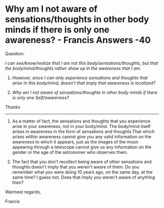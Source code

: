 # Why am I not aware of sensations/thoughts in other body minds if there is only one awareness? - Francis Answers -40

Question:

_I can see/know/realize that I am not this body/sensations/thoughts, but that the body/mind/thoughts rather show up in the awareness that I am._

1. _However, since I can only experience sensations and thoughts that arise in this body/mind, doesn't that imply that awareness is localized?_

2. _Why am I not aware of sensations/thoughts in other body minds if there is only one Self/awareness?_

_Thanks_

* * *

1. As a matter of fact, the sensations and thoughts that you experience arise in your awareness, not in your body/mind. The body/mind itself arises in awareness in the form of sensations and thoughts.That which arises within awareness cannot give you any valid information on the awareness to which it appears, just as the images of the moon appearing through a telescope cannot give us any information on the gender or the age of the astronomer who observes them.

2. The fact that you don't recollect being aware of other sensations and thoughts doesn't imply that you weren't aware of them. Do you remember what you were doing 10 years ago, on the same day, at the same time? I guess not. Does that imply you weren't aware of anything then?

Warmest regards,

Francis

